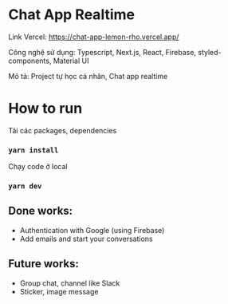 # Chat App Realtime

Link Vercel: https://chat-app-lemon-rho.vercel.app/

Công nghệ sử dụng:  Typescript, Next.js, React, Firebase, styled-components, Material UI

Mô tả: Project tự học cá nhân, Chat app realtime

# How to run

Tải các packages, dependencies

### `yarn install`

Chạy code ở local

### `yarn dev`

## Done works:

- Authentication with Google (using Firebase)
- Add emails and start your conversations 

## Future works:

- Group chat, channel like Slack
- Sticker, image message
